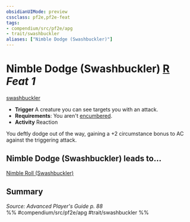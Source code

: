 ```yaml
---
obsidianUIMode: preview
cssclass: pf2e,pf2e-feat
tags:
- compendium/src/pf2e/apg
- trait/swashbuckler
aliases: ["Nimble Dodge (Swashbuckler)"]
---
```

# Nimble Dodge (Swashbuckler)  [R](chapter-9-playing-the-game.md#Actions "Reaction") *Feat 1*  
[swashbuckler](Reference/Rules/Traits/swashbuckler-apg.md "Swashbuckler Class Trait")  

- **Trigger** A creature you can see targets you with an attack.
- **Requirements**: You aren't [encumbered](conditions.md#Encumbered).
- **Activity** Reaction

You deftly dodge out of the way, gaining a +2 circumstance bonus to AC against the triggering attack.

## Nimble Dodge (Swashbuckler) leads to...

[Nimble Roll (Swashbuckler)](nimble-roll-swashbuckler-apg.md)

## Summary

*Source: Advanced Player's Guide p. 88*  
%% #compendium/src/pf2e/apg #trait/swashbuckler %%
